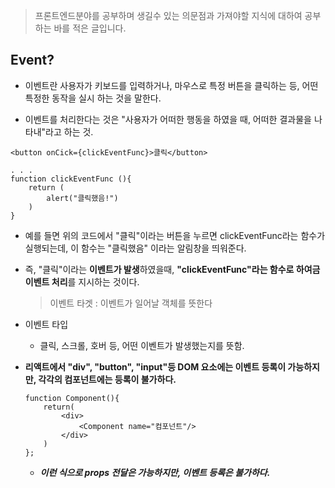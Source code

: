 > 프론트엔드분야를 공부하며 생길수 있는 의문점과 가져야할 지식에 대하여 공부하는 바를 적은 글입니다.

## Event?

- 이벤트란 사용자가 키보드를 입력하거나, 마우스로 특정 버튼을 클릭하는 등, 어떤 특정한 동작을 실시 하는 것을 말한다.

- 이벤트를 처리한다는 것은 "사용자가 어떠한 행동을 하였을 때, 어떠한 결과물을 나타내"라고 하는 것.

```
<button onCick={clickEventFunc}>클릭</button>

. . .
function clickEventFunc (){
	return (
    	alert("클릭했음!")
    )
}
```

- 예를 들면 위의 코드에서 "클릭"이라는 버튼을 누르면 clickEventFunc라는 함수가 실행되는데, 이 함수는 "클릭했음" 이라는 알림창을 띄워준다.

- 즉, "클릭"이라는 **이벤트가 발생**하였을때, **"clickEventFunc"라는 함수로 하여금 이벤트 처리**를 지시하는 것이다.

  > 이벤트 타겟 : 이벤트가 일어날 객체를 뜻한다

- 이벤트 타입
  - 클릭, 스크롤, 호버 등, 어떤 이벤트가 발생했는지를 뜻함.
- **리액트에서 "div", "button", "input"등 DOM 요소에는 이벤트 등록이 가능하지만, 각각의 컴포넌트에는 등록이 불가하다.**
  ```
  function Component(){
      return(
          <div>
              <Component name="컴포넌트"/>
          </div>
      )
  };
  ```
  - **_이런 식으로 props 전달은 가능하지만, 이벤트 등록은 불가하다._**
